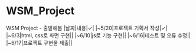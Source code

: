 # WSM_Project
WSM Project  - 출발해봄
|날짜|내용|✓|
|~5/20|프로젝트 기획서 작성|✓|
|~6/3|html, css로 화면 구현||
|~6/10|js로 기능 구현||
|~6/16|테스트 및 오류 수정||
|~6/17|프로젝트 구현물 제출||

